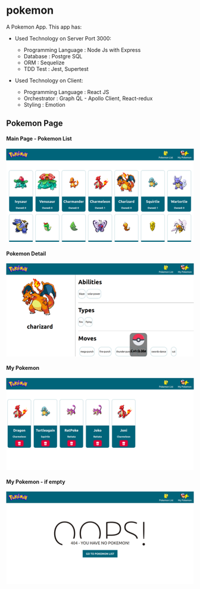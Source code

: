 # pokemon

A Pokemon App.
This app has:

- Used Technology on Server Port 3000:

  - Programming Language : Node Js with Express
  - Database : Postgre SQL
  - ORM : Sequelize
  - TDD Test : Jest, Supertest

- Used Technology on Client:
  - Programming Language : React JS
  - Orchestrator : Graph QL - Apollo Client, React-redux
  - Styling : Emotion

## Pokemon Page

#### Main Page - Pokemon List

<img src="./examples/pokemonList.png" width="720">
<br>

#### Pokemon Detail

<img src="./examples/pokemonDetail.png" width="720">
<br>

#### My Pokemon

<img src="./examples/mypokemon.png" width="720">
<br>

#### My Pokemon - if empty

<img src="./examples/mypokemonEmpty.png" width="720">
<br>
